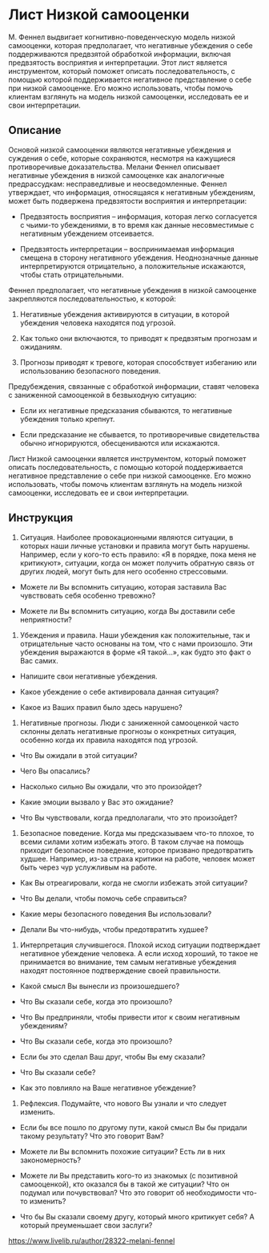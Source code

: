# Лист Низкой самооценки

М. Феннел выдвигает когнитивно-поведенческую модель низкой самооценки,
которая предполагает, что негативные убеждения о себе поддерживаются
предвзятой обработкой информации, включая предвзятость восприятия и
интерпретации. Этот лист является инструментом, который поможет описать
последовательность, с помощью которой поддерживается негативное
представление о себе при низкой самооценке. Его можно использовать,
чтобы помочь клиентам взглянуть на модель низкой самооценки, исследовать
ее и свои интерпретации.

## Описание

Основой низкой самооценки являются негативные убеждения и суждения о
себе, которые сохраняются, несмотря на кажущиеся противоречивые
доказательства. Мелани Феннел описывает негативные убеждения в низкой
самооценке как аналогичные предрассудкам: несправедливые и
неосведомленные. Феннел утверждает, что информация, относящаяся к
негативным убеждениям, может быть подвержена предвзятости восприятия и
интерпретации:

-   Предвзятость восприятия – информация, которая легко согласуется с
    чьими-то убеждениями, в то время как данные несовместимые с
    негативным убеждением отсеивается.

-   Предвзятость интерпретации – воспринимаемая информация смещена в
    сторону негативного убеждения. Неоднозначные данные интерпретируются
    отрицательно, а положительные искажаются, чтобы стать
    отрицательными.

Феннел предполагает, что негативные убеждения в низкой самооценке
закрепляются последовательностью, к которой:

1.  Негативные убеждения активируются в ситуации, в которой убеждения
    человека находятся под угрозой.

2.  Как только они включаются, то приводят к предвзятым прогнозам и
    ожиданиям.

3.  Прогнозы приводят к тревоге, которая способствует избеганию или
    использованию безопасного поведения.

Предубеждения, связанные с обработкой информации, ставят человека с
заниженной самооценкой в безвыходную ситуацию:

-   Если их негативные предсказания сбываются, то негативные убеждения
    только крепнут.

-   Если предсказание не сбывается, то противоречивые свидетельства
    обычно игнорируются, обесцениваются или искажаются.

Лист Низкой самооценки является инструментом, который поможет описать
последовательность, с помощью которой поддерживается негативное
представление о себе при низкой самооценке. Его можно использовать,
чтобы помочь клиентам взглянуть на модель низкой самооценки, исследовать
ее и свои интерпретации.

## Инструкция

1.  Ситуация. Наиболее провокационными являются ситуации, в которых наши
    личные установки и правила могут быть нарушены. Например, если у
    кого-то есть правило: «Я в порядке, пока меня не критикуют»,
    ситуации, когда он может получить обратную связь от других людей,
    могут быть для него особенно стрессовыми.

-   Можете ли Вы вспомнить ситуацию, которая заставила Вас чувствовать
    себя особенно тревожно?

-   Можете ли Вы вспомнить ситуацию, когда Вы доставили себе
    неприятности?

1.  Убеждения и правила. Наши убеждения как положительные, так и
    отрицательные часто основаны на том, что с нами произошло. Эти
    убеждения выражаются в форме «Я такой…», как будто это факт о Вас
    самих.

-   Напишите свои негативные убеждения.

-   Какое убеждение о себе активировала данная ситуация?

-   Какое из Ваших правил было здесь нарушено?

1.  Негативные прогнозы. Люди с заниженной самооценкой часто склонны
    делать негативные прогнозы о конкретных ситуация, особенно когда их
    правила находятся под угрозой.

-   Что Вы ожидали в этой ситуации?

-   Чего Вы опасались?

-   Насколько сильно Вы ожидали, что это произойдет?

-   Какие эмоции вызвало у Вас это ожидание?

-   Что Вы чувствовали, когда предполагали, что это произойдет?

1.  Безопасное поведение. Когда мы предсказываем что-то плохое, то всеми
    силами хотим избежать этого. В таком случае на помощь приходит
    безопасное поведение, которое призвано предотвратить худшее.
    Например, из-за страха критики на работе, человек может быть через
    чур услужливым на работе.

-   Как Вы отреагировали, когда не смогли избежать этой ситуации?

-   Что Вы делали, чтобы помочь себе справиться?

-   Какие меры безопасного поведения Вы использовали?

-   Делали Вы что-нибудь, чтобы предотвратить худшее?

1.  Интерпретация случившегося. Плохой исход ситуации подтверждает
    негативное убеждение человека. А если исход хороший, то такое не
    принимается во внимание, тем самым негативные убеждения находят
    постоянное подтверждение своей правильности.

-   Какой смысл Вы вынесли из произошедшего?

-   Что Вы сказали себе, когда это произошло?

-   Что Вы предприняли, чтобы привести итог к своим негативным
    убеждениям?

-   Что Вы сказали себе, когда это произошло?

-   Если бы это сделал Ваш друг, чтобы Вы ему сказали?

-   Что Вы сказали себе?

-   Как это повлияло на Ваше негативное убеждение?

1.  Рефлексия. Подумайте, что нового Вы узнали и что следует изменить.

-   Если бы все пошло по другому пути, какой смысл Вы бы придали такому
    результату? Что это говорит Вам?

-   Можете ли Вы вспомнить похожие ситуации? Есть ли в них
    закономерность?

-   Можете ли Вы представить кого-то из знакомых (с позитивной
    самооценкой), кто оказался бы в такой же ситуации? Что он подумал
    или почувствовал? Что это говорит об необходимости что-то изменить?

-   Что бы Вы сказали своему другу, который много критикует себя? А
    который преуменьшает свои заслуги?

https://www.livelib.ru/author/28322-melani-fennel
